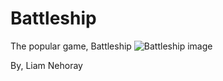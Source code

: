 # Battleship
The popular game, Battleship
![Battleship image](https://theawesomer.com/photos/2020/04/battleship_neon_edition_1.jpg)


By, 
Liam Nehoray